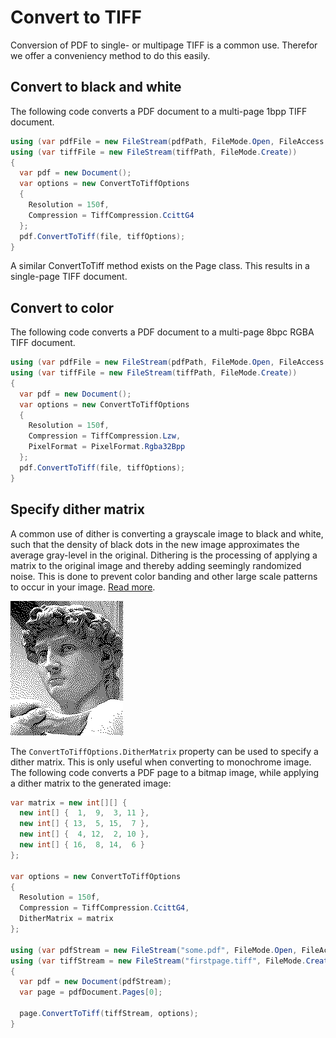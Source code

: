 # Convert to TIFF

Conversion of PDF to single- or multipage TIFF is a common use. Therefor we offer a conveniency method to do this easily.

## Convert to black and white

The following code converts a PDF document to a multi-page 1bpp TIFF document.

``` csharp
using (var pdfFile = new FileStream(pdfPath, FileMode.Open, FileAccess.Read))
using (var tiffFile = new FileStream(tiffPath, FileMode.Create))
{
  var pdf = new Document();
  var options = new ConvertToTiffOptions
  {
    Resolution = 150f,
    Compression = TiffCompression.CcittG4
  };
  pdf.ConvertToTiff(file, tiffOptions);
}
```

A similar ConvertToTiff method exists on the Page class. This results in a single-page TIFF document.

## Convert to color

The following code converts a PDF document to a multi-page 8bpc RGBA TIFF document.

``` csharp
using (var pdfFile = new FileStream(pdfPath, FileMode.Open, FileAccess.Read))
using (var tiffFile = new FileStream(tiffPath, FileMode.Create))
{
  var pdf = new Document();
  var options = new ConvertToTiffOptions
  {
    Resolution = 150f,
    Compression = TiffCompression.Lzw,
    PixelFormat = PixelFormat.Rgba32Bpp
  };
  pdf.ConvertToTiff(file, tiffOptions);
}
```

## Specify dither matrix

A common use of dither is converting a grayscale image to black and white, such that the density of black dots in the 
new image approximates the average gray-level in the original.
Dithering is the processing of applying a matrix to the original image and thereby adding seemingly randomized noise. 
This is done to prevent color banding and other large scale patterns to occur in your image. 
<a href="https://en.wikipedia.org/wiki/Dither">Read more</a>.

![Dither example](/guide/pdfrasterizer4/media/Michelangelo's_David_-_Floyd-Steinberg.png)

The `ConvertToTiffOptions.DitherMatrix` property can be used to specify a dither matrix. 
This is only useful when converting to monochrome image.
The following code converts a PDF page to a bitmap image, while applying a dither matrix to the generated image:

``` csharp
var matrix = new int[][] { 
  new int[] {  1,  9,  3, 11 },
  new int[] { 13,  5, 15,  7 },
  new int[] {  4, 12,  2, 10 },
  new int[] { 16,  8, 14,  6 } 
};

var options = new ConvertToTiffOptions
{
  Resolution = 150f,
  Compression = TiffCompression.CcittG4,
  DitherMatrix = matrix
};

using (var pdfStream = new FileStream("some.pdf", FileMode.Open, FileAccess.Read))
using (var tiffStream = new FileStream("firstpage.tiff", FileMode.Create))
{
  var pdf = new Document(pdfStream);
  var page = pdfDocument.Pages[0];

  page.ConvertToTiff(tiffStream, options);
}
```